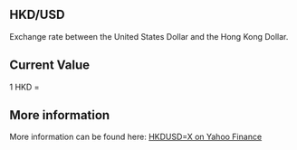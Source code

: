 ## HKD/USD

Exchange rate between the United States Dollar and the Hong Kong Dollar.

## Current Value

1 HKD = <Topic topic="finance/stock-exchange/currency/HKD/USD" decimals="3" unit="USD"/>

## More information

More information can be found here: [HKDUSD=X on Yahoo Finance](https://finance.yahoo.com/quote/HKDUSD=X/)
